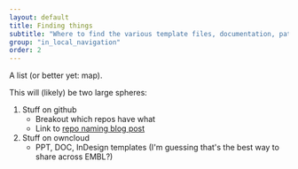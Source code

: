 ```yaml
---
layout: default
title: Finding things
subtitle: "Where to find the various template files, documentation, pattern libraries"
group: "in_local_navigation"
order: 2
---
```


A list (or better yet: map).

This will (likely) be two large spheres:
1. Stuff on github
    - Breakout which repos have what
    - Link to [repo naming blog post](https://blogs.embl.org/communications/2017/07/05/name-it-for-what-it-does/)
1. Stuff on owncloud
    - PPT, DOC, InDesign templates (I'm guessing that's the best way to share across EMBL?)
